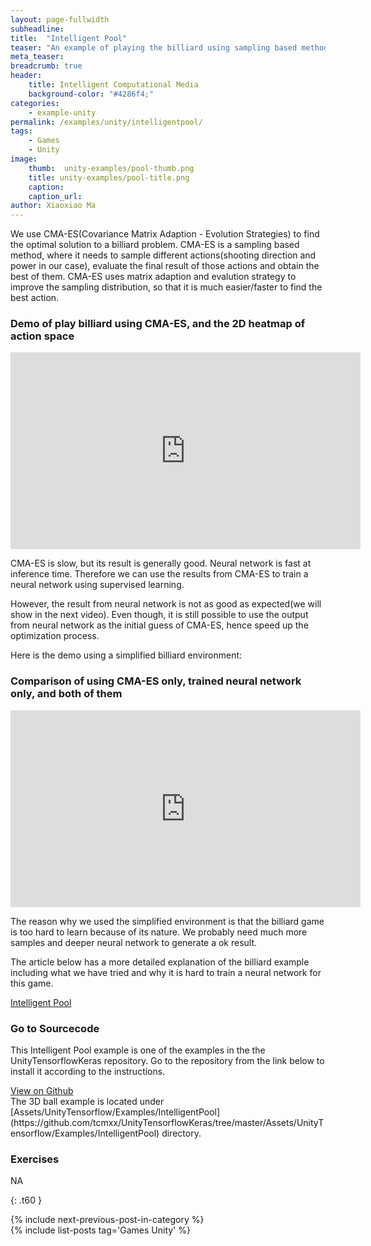 ```yaml
---
layout: page-fullwidth
subheadline: 
title:  "Intelligent Pool"
teaser: "An example of playing the billiard using sampling based method, and how to combine it with supervised learning."
meta_teaser: 
breadcrumb: true
header:
    title: Intelligent Computational Media
    background-color: "#4286f4;"
categories:
    - example-unity
permalink: /examples/unity/intelligentpool/
tags:
    - Games
    - Unity
image:
    thumb:  unity-examples/pool-thumb.png
    title: unity-examples/pool-title.png
    caption: 
    caption_url: 
author: Xiaoxiao Ma
---
```


We use CMA-ES(Covariance Matrix Adaption - Evolution Strategies) to find the optimal solution to a billiard problem. CMA-ES is a sampling based method, where it needs to sample different actions(shooting direction and power in our case), evaluate the final result of those actions and obtain the best of them. CMA-ES uses matrix adaption and 
evalution strategy to improve the sampling distribution, so that it is much easier/faster to find the best action.

### Demo of play billiard using CMA-ES, and the 2D heatmap of action space
<div class="row text-center">
	<iframe width="560" height="315" src="https://www.youtube.com/embed/M-WcPtI0p1Y" frameborder="0" allow="autoplay; encrypted-media" allowfullscreen></iframe>
</div><!-- /.row -->

CMA-ES is slow, but its result is generally good. Neural network is fast at inference time. Therefore we can use the results from CMA-ES to train a neural network using supervised learning. 

However, the result from neural network is not as good as expected(we will show in the next video). Even though, it is still possible to use the output from neural network as the initial guess of CMA-ES, hence speed up the optimization process.

Here is the demo using a simplified billiard environment:
### Comparison of using CMA-ES only, trained neural network only, and both of them
<div class="row text-center">
<iframe width="560" height="315" src="https://www.youtube.com/embed/0IV3TfTuNBM" frameborder="0" allow="autoplay; encrypted-media" allowfullscreen></iframe>
</div><!-- /.row -->

The reason why we used the simplified environment is that the billiard game is too hard to learn because of its nature. We probably need much more samples and deeper neural network to generate a ok result.

The article below has a more detailed explanation of the billiard example including what we have tried and why it is hard to train a neural network for this game.

[Intelligent Pool](https://github.com/tcmxx/UnityTensorflowKeras/blob/master/Documents/IntelligentPoolDetails.md)

### Go to Sourcecode
This Intelligent Pool example is one of the examples in the the UnityTensorflowKeras repository. Go to the repository from the link below to install it according to the instructions. 
<div class="row">
    <div class="medium-6 columns t10">
	  <a class = "radius button small" target="_blank" href = "https://github.com/tcmxx/UnityTensorflowKeras" >View on Github</a>
    </div>
</div><!-- /.row -->
The 3D ball example is located under [Assets/UnityTensorflow/Examples/IntelligentPool](https://github.com/tcmxx/UnityTensorflowKeras/tree/master/Assets/UnityTensorflow/Examples/IntelligentPool) directory.

### Exercises
NA


{: .t60 }
<div id="bottom" class="row t30">
    <div class="small-12 columns">
       {% include next-previous-post-in-category %}
    </div><!-- /.small-12.columns -->
</div>
{% include list-posts tag='Games Unity' %}

